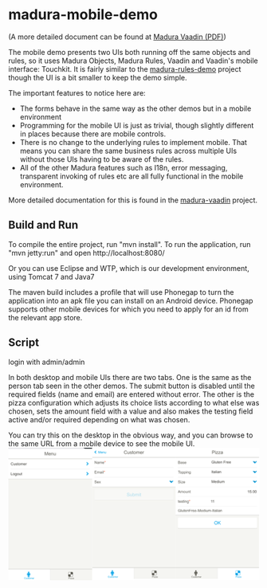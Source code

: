 madura-mobile-demo
==

(A more detailed document can be found at [Madura Vaadin (PDF)](http://www.madurasoftware.com/madura-vaadin.pdf)) 

The mobile demo presents two UIs both running off the same objects and rules, so it uses Madura Objects, Madura Rules, Vaadin and Vaadin's mobile interface: Touchkit. It is fairly similar to the [madura-rules-demo](../madura-rules-demo/README.md) project though the UI is a bit smaller to keep the demo simple.

The important features to notice here are:

 * The forms behave in the same way as the other demos but in a mobile environment
 * Programming for the mobile UI is just as trivial, though slightly different in places because there are mobile controls.
 * There is no change to the underlying rules to implement mobile. That means you can share the same business rules across multiple UIs without those UIs having to be aware of the rules.
 * All of the other Madura features such as I18n, error messaging, transparent invoking of rules etc are all fully functional in the mobile environment.

More detailed documentation for this is found in the [madura-vaadin](../madura-vaadin/README.md) project.

Build and Run
--
To compile the entire project, run "mvn install".
To run the application, run "mvn jetty:run" and open http://localhost:8080/

Or you can use Eclipse and WTP, which is our development environment, using Tomcat 7 and Java7

The maven build includes a profile that will use Phonegap to turn the application into an apk file you can install on an Android device. Phonegap supports
other mobile devices for which you need to apply for an id from the relevant app store.

Script
--
login with admin/admin

In both desktop and mobile UIs there are two tabs. One is the same as the person tab seen in the other demos. The submit button is disabled until the
required fields (name and email) are entered without error. The other is the pizza configuration which adjusts its choice lists according to what else
was chosen, sets the amount field with a value and also makes the testing field active and/or required depending on what was chosen.

You can try this on the desktop in the obvious way, and you can browse to the same URL from a mobile device to see the mobile UI.
![Mobile UI on a Samsung S4](../madura-vaadin/docs/images/MobileDemo.png)
